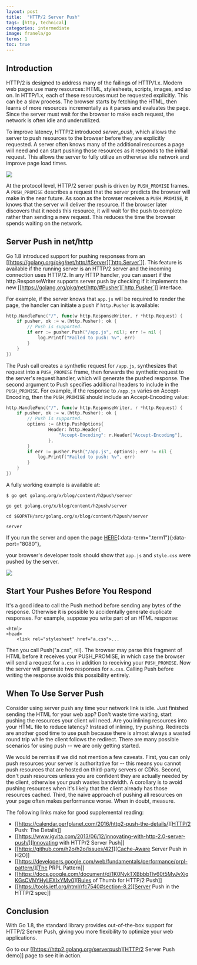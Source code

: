 ```yaml
---
layout: post
title:  "HTTP/2 Server Push"
tags: [http, technical]
categories: intermediate
image: franela/go
terms: 1
toc: true
---
```


## Introduction

HTTP/2 is designed to address many of the failings of HTTP/1.x.
Modern web pages use many resources: HTML, stylesheets,
scripts, images, and so on. In HTTP/1.x, each of these resources must
be requested explicitly. This can be a slow process.
The browser starts by fetching the HTML, then learns of more resources
incrementally as it parses and evaluates the page. Since the server
must wait for the browser to make each request, the network is often
idle and underutilized.

To improve latency, HTTP/2 introduced _server_push_, which allows the
server to push resources to the browser before they are explicitly
requested. A server often knows many of the additional resources a
page will need and can start pushing those resources as it responds
to the initial request. This allows the server to fully utilize an
otherwise idle network and improve page load times.

![](https://blog.golang.org/h2push/serverpush.svg)

At the protocol level, HTTP/2 server push is driven by `PUSH_PROMISE`
frames. A `PUSH_PROMISE` describes a request that the server predicts the
browser will make in the near future. As soon as the browser receives
a `PUSH_PROMISE`, it knows that the server will deliver the resource.
If the browser later discovers that it needs this resource, it will
wait for the push to complete rather than sending a new request.
This reduces the time the browser spends waiting on the network.

## Server Push in net/http

Go 1.8 introduced support for pushing responses from an [[https://golang.org/pkg/net/http/#Server][`http.Server`]].
This feature is available if the running server is an HTTP/2 server
and the incoming connection uses HTTP/2. In any HTTP handler,
you can assert if the http.ResponseWriter supports server push by checking
if it implements the new [[https://golang.org/pkg/net/http/#Pusher][`http.Pusher`]] interface.

For example, if the server knows that `app.js` will be required to
render the page, the handler can initiate a push if `http.Pusher`
is available:

```go
http.HandleFunc("/", func(w http.ResponseWriter, r *http.Request) {
    if pusher, ok := w.(http.Pusher); ok {
        // Push is supported.
        if err := pusher.Push("/app.js", nil); err != nil {
            log.Printf("Failed to push: %v", err)
        }
    }
})
```

The Push call creates a synthetic request for `/app.js`,
synthesizes that request into a `PUSH_PROMISE` frame, then forwards
the synthetic request to the server's request handler, which will
generate the pushed response. The second argument to Push specifies
additional headers to include in the `PUSH_PROMISE`. For example,
if the response to `/app.js` varies on Accept-Encoding,
then the `PUSH_PROMISE` should include an Accept-Encoding value:

```go
http.HandleFunc("/", func(w http.ResponseWriter, r *http.Request) {
    if pusher, ok := w.(http.Pusher); ok {
        // Push is supported.
        options := &http.PushOptions{
                Header: http.Header{
                    "Accept-Encoding": r.Header["Accept-Encoding"],
                },
        }
        if err := pusher.Push("/app.js", options); err != nil {
            log.Printf("Failed to push: %v", err)
        }
    }
})
```

A fully working example is available at:

    $ go get golang.org/x/blog/content/h2push/server

```.term1
go get golang.org/x/blog/content/h2push/server
```

```.term1
cd $GOPATH/src/golang.org/x/blog/content/h2push/server
```

```.term1
server
```


If you run the server and open the page [HERE](/){:data-term=".term1"}{:data-port="8080"},

your browser's developer tools should show that `app.js` and
`style.css` were pushed by the server.

![](https://blog.golang.org/h2push/networktimeline.png)

## Start Your Pushes Before You Respond

It's a good idea to call the Push method before sending any bytes
of the response. Otherwise it is possible to accidentally generate
duplicate responses. For example, suppose you write part of an HTML
response:


    <html>
    <head>
        <link rel="stylesheet" href="a.css">...


Then you call Push("a.css", nil). The browser may parse this fragment
of HTML before it receives your PUSH_PROMISE, in which case the browser
will send a request for `a.css` in addition to receiving your
`PUSH_PROMISE`. Now the server will generate two responses for `a.css`.
Calling Push before writing the response avoids this possibility entirely.

## When To Use Server Push

Consider using server push any time your network link is idle.
Just finished sending the HTML for your web app? Don't waste time waiting,
start pushing the resources your client will need. Are you inlining
resources into your HTML file to reduce latency? Instead of inlining,
try pushing. Redirects are another good time to use push because there
is almost always a wasted round trip while the client follows the redirect.
There are many possible scenarios for using push -- we are only getting started.

We would be remiss if we did not mention a few caveats. First, you can only
push resources your server is authoritative for -- this means you cannot
push resources that are hosted on third-party servers or CDNs. Second,
don't push resources unless you are confident they are actually needed
by the client, otherwise your push wastes bandwidth. A corollary is to
avoid pushing resources when it's likely that the client already has
those resources cached. Third, the naive approach of pushing all
resources on your page often makes performance worse. When in doubt, measure.

The following links make for good supplemental reading:

- [[https://calendar.perfplanet.com/2016/http2-push-the-details/][HTTP/2 Push: The Details]]
- [[https://www.igvita.com/2013/06/12/innovating-with-http-2.0-server-push/][Innovating with HTTP/2 Server Push]]
- [[https://github.com/h2o/h2o/issues/421][Cache-Aware Server Push in H2O]]
- [[https://developers.google.com/web/fundamentals/performance/prpl-pattern/][The PRPL Pattern]]
- [[https://docs.google.com/document/d/1K0NykTXBbbbTlv60t5MyJvXjqKGsCVNYHyLEXIxYMv0][Rules of Thumb for HTTP/2 Push]]
- [[https://tools.ietf.org/html/rfc7540#section-8.2][Server Push in the HTTP/2 spec]]

## Conclusion

With Go 1.8, the standard library provides out-of-the-box support for HTTP/2
Server Push, giving you more flexibility to optimize your web applications.

Go to our [[https://http2.golang.org/serverpush][HTTP/2 Server Push demo]]
page to see it in action.
